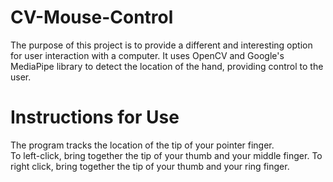 # CV-Mouse-Control
The purpose of this project is to provide a different and interesting option for user interaction with a computer. It uses OpenCV and Google's MediaPipe library to detect the location of the hand, providing control to the user.

# Instructions for Use
The program tracks the location of the tip of your pointer finger. <br>
To left-click, bring together the tip of your thumb and your middle finger. To right click, bring together the tip of your thumb and your ring finger. 
